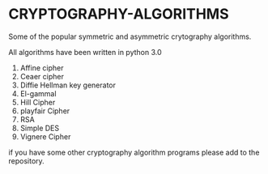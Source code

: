 # CRYPTOGRAPHY-ALGORITHMS
Some of the popular symmetric and asymmetric crytography algorithms.

All algorithms have been written in python 3.0 

1. Affine cipher
2. Ceaer cipher
3. Diffie Hellman key generator
4. El-gammal
5. Hill Cipher
6. playfair Cipher
7. RSA
8. Simple DES
9. Vignere Cipher

if you have some other cryptography algorithm programs please add to the repository.
